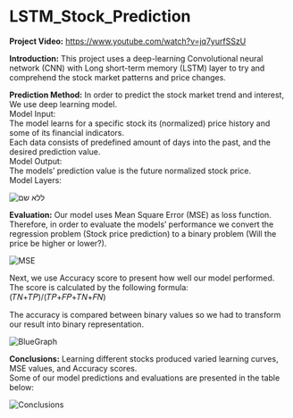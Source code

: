 # LSTM_Stock_Prediction

**Project Video:**
https://www.youtube.com/watch?v=jq7yurfSSzU

**Introduction:**
This project uses a deep-learning Convolutional neural network (CNN) with Long short-term memory (LSTM) layer to try and comprehend the stock market patterns and price changes.

**Prediction Method:**
In order to predict the stock market trend and interest, We use deep learning model.  
Model Input:  
The model learns for a specific stock its (normalized) price history and some of its financial indicators.  
Each data consists of predefined amount of days into the past, and the desired prediction value.  
Model Output:  
The models’ prediction value is the future normalized stock price.  
Model Layers:  

![ללא שם](https://user-images.githubusercontent.com/7150655/122878541-8bb20700-d340-11eb-8047-df9965d9b44a.png)


**Evaluation:**
Our model uses Mean Square Error (MSE) as loss function.  
Therefore, in order to evaluate the models’ performance we convert the regression problem (Stock price prediction) to a binary problem (Will the price be higher or lower?).

![MSE](https://user-images.githubusercontent.com/7150655/122878281-41308a80-d340-11eb-8e0a-597eb77dfcfc.JPG)

Next, we use Accuracy score to present how well our model performed. The score is calculated by the following formula:  
(𝑇𝑁+𝑇𝑃)/(𝑇𝑃+𝐹𝑃+𝑇𝑁+𝐹𝑁)

The accuracy is compared between binary values so we had to transform our result into binary representation.  

![BlueGraph](https://user-images.githubusercontent.com/7150655/122878361-59080e80-d340-11eb-967b-03290652d43e.JPG)

**Conclusions:**
Learning different stocks produced varied learning curves, MSE values, and Accuracy scores.  
Some of our model predictions and evaluations are presented in the table below:  

![Conclusions](https://user-images.githubusercontent.com/7150655/122878392-62917680-d340-11eb-9333-091f1fcc65ca.JPG)
